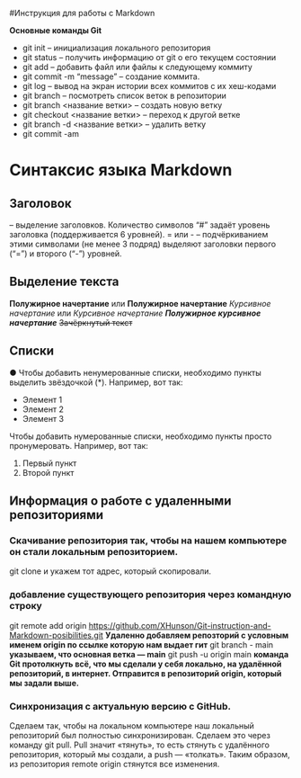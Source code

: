 #Инструкция для работы с Markdown


**Основные команды Git**

*   git init – инициализация локального репозитория
*	git status – получить информацию от git о его текущем состоянии
*	git add – добавить файл или файлы к следующему коммиту
*	git commit -m “message” – создание коммита.
*	git log – вывод на экран истории всех коммитов с их хеш-кодами
*	git branch – посмотреть список веток в репозитории
*	git branch <название ветки> – создать новую ветку
*	git checkout <название ветки> – переход к другой ветке
*	git branch -d <название ветки> – удалить ветку
*   git commit -am

# Синтаксис языка Markdown 

## Заголовок
 – выделение заголовков. Количество символов “#” задаёт уровень заголовка  (поддерживается 6 уровней).
= или - – подчёркиванием этими символами (не менее 3 подряд) выделяют заголовки  первого (“=”) и второго (“-”) уровней.

## Выделение текста

**Полужирное начертание** или __Полужирное начертание__
*Курсивное начертание* или _Курсивное начертание_
***Полужирное курсивное начертание***
~~Зачёркнутый текст~~

## Списки 

● Чтобы добавить ненумерованные списки, необходимо пункты выделить звёздочкой
(*). Например, вот так:

* Элемент 1
* Элемент 2
* Элемент 3


Чтобы добавить нумерованные списки, необходимо пункты просто пронумеровать.
Например, вот так:
1. Первый пункт
2. Второй пункт

## Информация о работе с удаленными репозиториями

### Скачивание репозитория так, чтобы на нашем компьютере он стали локальным репозиторием.

git clone и укажем тот адрес, который скопировали.

### добавление существующего репозитория через  командную строку

git remote add origin https://github.com/XHunson/Git-instruction-and-Markdown-posibilities.git **Удаленно добавляем репозторий с условным именем origin по ссылке которую нам выдает гит**
git branch - main  **указываем, что основная ветка — main**
git push -u origin main  **команда Git протолкнуть всё, что мы сделали у себя локально, на удалённой репозиторий, в интернет. Отправится в репозиторий origin, который мы задали выше.**

### Синхронизация с актуальную версию с GitHub.
Сделаем так, чтобы на локальном компьютере наш локальный репозиторий был полностью синхронизирован. Сделаем это через команду git pull. Pull значит «тянуть», то есть стянуть с удалённого репозитория, который мы создали, а push — «толкать». Таким образом, из репозитория remote origin стянутся все изменения.

